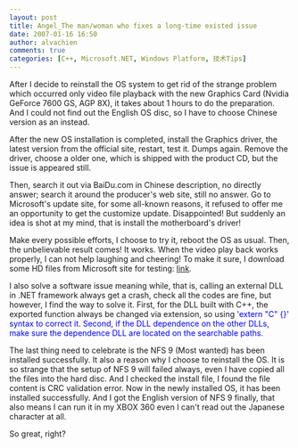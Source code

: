 ```yaml
---
layout: post
title: Angel_The man/woman who fixes a long-time existed issue
date: 2007-01-16 16:50
author: alvachien
comments: true
categories: [C++, Microsoft.NET, Windows Platform, 技术Tips]
---
```

After I decide to reinstall the OS system to get rid of the strange problem which occurred only video file playback with the new Graphics Card (Nvidia GeForce 7600 GS, AGP 8X), it takes about 1 hours to do the preparation. And I could not find out the English OS disc, so I have to choose Chinese version as an instead. 
 
After the new OS installation is completed, install the Graphics driver, the latest version from the official site, restart, test it. Dumps again. Remove the driver, choose a older one, which is shipped with the product CD, but the issue is appeared still. 
 
Then, search it out via BaiDu.com in Chinese description, no directly answer; search it around the producer's web site, still no answer. Go to Microsoft's update site, for some all-known reasons, it refused to offer me an opportunity to get the customize update. Disappointed! But suddenly an idea is shot at my mind, that is install the motherboard's driver! 
 
Make every possible efforts, I choose to try it, reboot the OS as usual. Then, the unbelievable result comes! It works. When the video play back works properly, I can not help laughing and cheering! To make it sure, I download some HD files from Microsoft site for testing: [link]("http://www.microsoft.com/windows/windowsmedia/musicandvideo/hdvideo/contentshowcase.aspx).
 
I also solve a software issue meaning while, that is, calling an external DLL in .NET framework always get a crash, check all the codes are fine, but however, I find the way to solve it. First, for the DLL built with C++, the exported function always be changed via extension, so using <span style="color: #0000ff;">'extern "C" {}' syntax to correct it. Second, if the DLL dependence on the other DLLs, make sure the dependence DLL are located on the searchable paths.
 
The last thing need to celebrate is the NFS 9 (Most wanted) has been installed successfully. It also a reason why I choose to reinstall the OS. It is so strange that the setup of NFS 9 will failed always, even I have copied all the files into the hard disc. And I checked the install file, I found the file content is CRC validation error. Now in the newly installed OS, it has been installed successfully. And I got the English version of NFS 9 finally, that also means I can run it in my XBOX 360 even I can't read out the Japanese character at all.
 
So great, right? 
